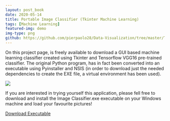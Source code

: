 ```yaml
---
layout: post_book
date: 2020-05-14
title: Portable Image Classifier (Tkinter Machine Learning)
tags: [Machine Learning]
featured-img: demo
img-type: png
github: https://github.com/pierpaolo28/Data-Visualization/tree/master/Tkinter%20ML
---
```


On this project page, is freely available to download a GUI based machine learning classifier created using Tkinter and Tensorflow VGG16 pre-trained classifier. The original Python program, has in fact been converted into an executable using Pyinstaller and NSIS (in order to download just the needed dependencies to create the EXE file, a virtual environment has been used).

![](/assets/img/posts/VideoDemo.gif)

If you are interested in trying yourself this application, please fell free to download and install the Image Classifier.exe executable on your Windows machine and load your favourite pictures!

<a href="\assets\dist\Image Classifier.exe" class="btn">Download Executable</a>

